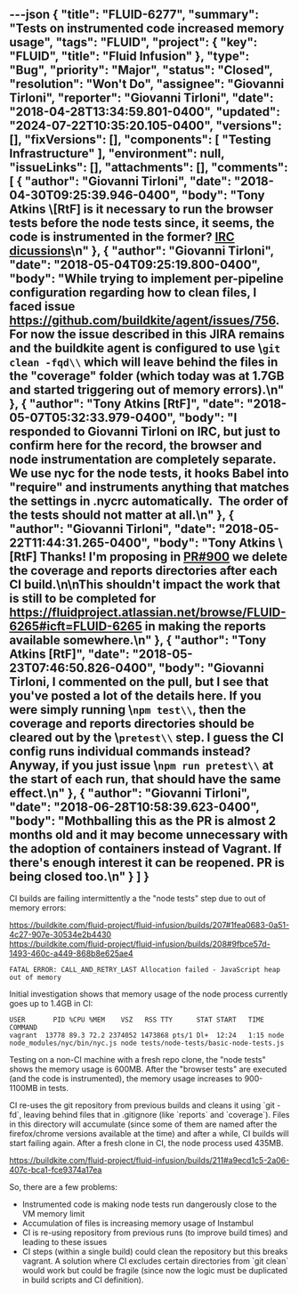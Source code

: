 ---json
{
  "title": "FLUID-6277",
  "summary": "Tests on instrumented code increased memory usage",
  "tags": "FLUID",
  "project": {
    "key": "FLUID",
    "title": "Fluid Infusion"
  },
  "type": "Bug",
  "priority": "Major",
  "status": "Closed",
  "resolution": "Won't Do",
  "assignee": "Giovanni Tirloni",
  "reporter": "Giovanni Tirloni",
  "date": "2018-04-28T13:34:59.801-0400",
  "updated": "2024-07-22T10:35:20.105-0400",
  "versions": [],
  "fixVersions": [],
  "components": [
    "Testing Infrastructure"
  ],
  "environment": null,
  "issueLinks": [],
  "attachments": [],
  "comments": [
    {
      "author": "Giovanni Tirloni",
      "date": "2018-04-30T09:25:39.946-0400",
      "body": "Tony Atkins \\[RtF] is it necessary to run the browser tests before the node tests since, it seems, the code is instrumented in the former? [IRC dicussions](https://botbot.me/freenode/fluid-tech/msg/99543548/)\n"
    },
    {
      "author": "Giovanni Tirloni",
      "date": "2018-05-04T09:25:19.800-0400",
      "body": "While trying to implement per-pipeline configuration regarding how to clean files, I faced issue <https://github.com/buildkite/agent/issues/756>. For now the issue described in this JIRA remains and the buildkite agent is configured to use \\`git clean -fqd\\` which will leave behind the files in the \"coverage\" folder (which today was at 1.7GB and started triggering out of memory errors).\n"
    },
    {
      "author": "Tony Atkins [RtF]",
      "date": "2018-05-07T05:32:33.979-0400",
      "body": "I responded to Giovanni Tirloni on IRC, but just to confirm here for the record, the browser and node instrumentation are completely separate.  We use nyc for the node tests, it hooks Babel into \"require\" and instruments anything that matches the settings in .nycrc automatically.  The order of the tests should not matter at all.\n"
    },
    {
      "author": "Giovanni Tirloni",
      "date": "2018-05-22T11:44:31.265-0400",
      "body": "Tony Atkins \\[RtF] Thanks! I'm proposing in [PR#900](https://github.com/fluid-project/infusion/pull/900) we delete the coverage and reports directories after each CI build.\n\nThis shouldn't impact the work that is still to be completed for <https://fluidproject.atlassian.net/browse/FLUID-6265#icft=FLUID-6265> in making the reports available somewhere.\n"
    },
    {
      "author": "Tony Atkins [RtF]",
      "date": "2018-05-23T07:46:50.826-0400",
      "body": "Giovanni Tirloni, I commented on the pull, but I see that you've posted a lot of the details here.  If you were simply running \\`npm test\\`, then the coverage and reports directories should be cleared out by the \\`pretest\\` step.  I guess the CI config runs individual commands instead?  Anyway, if you just issue \\`npm run pretest\\` at the start of each run, that should have the same effect.\n"
    },
    {
      "author": "Giovanni Tirloni",
      "date": "2018-06-28T10:58:39.623-0400",
      "body": "Mothballing this as the PR is almost 2 months old and it may become unnecessary with the adoption of containers instead of Vagrant. If there's enough interest it can be reopened. PR is being closed too.\n"
    }
  ]
}
---
CI builds are failing intermittently a the "node tests" step due to out of memory errors:

<https://buildkite.com/fluid-project/fluid-infusion/builds/207#1fea0683-0a51-4c27-907e-30534e2b4430>\
<https://buildkite.com/fluid-project/fluid-infusion/builds/208#9fbce57d-1493-460c-a449-868b8e625ae4>

```
FATAL ERROR: CALL_AND_RETRY_LAST Allocation failed - JavaScript heap out of memory
```

Initial investigation shows that memory usage of the node process currently goes up to 1.4GB in CI:

```
USER       PID %CPU %MEM    VSZ   RSS TTY      STAT START   TIME COMMAND
vagrant  13778 89.3 72.2 2374052 1473868 pts/1 Dl+  12:24   1:15 node node_modules/nyc/bin/nyc.js node tests/node-tests/basic-node-tests.js
```

Testing on a non-CI machine with a fresh repo clone, the "node tests" shows the memory usage is 600MB. After the "browser tests" are executed (and the code is instrumented), the memory usage increases to 900-1100MB in tests.

CI re-uses the git repository from previous builds and cleans it using \`git -fd\`, leaving behind files that in .gitignore (like \`reports\` and \`coverage\`). Files in this directory will accumulate (since some of them are named after the firefox/chrome versions available at the time) and after a while, CI builds will start failing again. After a fresh clone in CI, the node process used 435MB.

<https://buildkite.com/fluid-project/fluid-infusion/builds/211#a9ecd1c5-2a06-407c-bca1-fce9374a17ea>

So, there are a few problems:

* Instrumented code is making node tests run dangerously close to the VM memory limit
* Accumulation of files is increasing memory usage of Instambul
* CI is re-using repository from previous runs (to improve build times) and leading to these issues
* CI steps (within a single build) could clean the repository but this breaks vagrant. A solution where CI excludes certain directories from \`git clean\` would work but could be fragile (since now the logic must be duplicated in build scripts and CI definition).

        